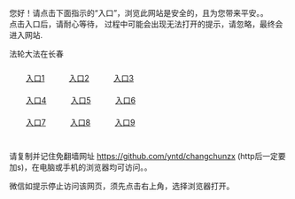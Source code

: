 您好！请点击下面指示的“入口”，浏览此网站是安全的，且为您带来平安。。 <br/>
点击入口后，请耐心等待， 过程中可能会出现无法打开的提示，请忽略，最终会进入网站. </br>

法轮大法在长春<br/>
<div style="padding:10px"><a style="margin:20px" target="_blank" href="https://d50zkxozavj3s.cloudfront.net/2Qpsp?gvfbbj" id="ccLink1" rel="nofollow">入口1</a> <a target="_blank" style="margin:20px" href="https://d3ag0iu4y4hc6d.cloudfront.net/2Qpsp?mhzsl" id="ccLink2" rel="nofollow">入口2</a> <a style="margin:20px" target="_blank" href="https://d8ehvznnc91oj.cloudfront.net/2Qpsp?taoazb" id="ccLink3" rel="nofollow">入口3</a></div>

<div style="padding:10px" ><a style="margin:20px" target="_blank" href="https://d50zkxozavj3s.cloudfront.net/2Qpsp?gvfbbj" id="ccLink4" rel="nofollow">入口4</a> <a style="margin:20px" href="https://d3ag0iu4y4hc6d.cloudfront.net/2Qpsp?mhzsl" target="_blank" id="ccLink5" rel="nofollow">入口5</a> <a style="margin:20px" href="https://d8ehvznnc91oj.cloudfront.net/2Qpsp?taoazb" target="_blank" id="ccLink6" rel="nofollow">入口6</a></div>

<div style="padding:10px"><a style="margin:20px" target="_blank" href="https://d50zkxozavj3s.cloudfront.net/2Qpsp?gvfbbj" id="ccLink7" rel="nofollow">入口7</a> <a style="margin:20px" href="https://d3ag0iu4y4hc6d.cloudfront.net/2Qpsp?mhzsl" target="_blank" id="ccLink8" rel="nofollow">入口8</a> <a style="margin:20px" target="_blank" href="https://d8ehvznnc91oj.cloudfront.net/2Qpsp?taoazb" id="ccLink9" rel="nofollow">入口9</a></div>

<br/>



请复制并记住免翻墙网址 https://github.com/yntd/changchunzx (http后一定要加s)，在电脑或手机的浏览器均可访问。。<br/>

微信如提示停止访问该网页，须先点击右上角，选择浏览器打开。
